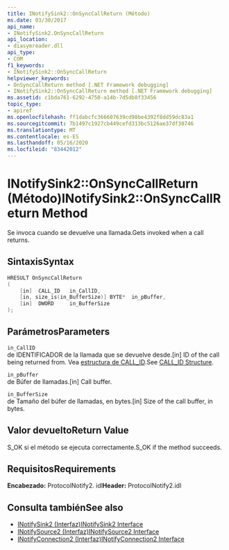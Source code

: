 ```yaml
---
title: INotifySink2::OnSyncCallReturn (Método)
ms.date: 03/30/2017
api_name:
- INotifySink2.OnSyncCallReturn
api_location:
- diasymreader.dll
api_type:
- COM
f1_keywords:
- INotifySink2::OnSyncCallReturn
helpviewer_keywords:
- OnSyncCallReturn method [.NET Framework debugging]
- INotifySink2::OnSyncCallReturn method [.NET Framework debugging]
ms.assetid: c1bda761-6292-4750-a14b-7d5db8f33456
topic_type:
- apiref
ms.openlocfilehash: ff1dabcfc366607639cd98be4392f8dd59dc83a1
ms.sourcegitcommit: 7b1497c1927cb449cefd313bc5126ae37df30746
ms.translationtype: MT
ms.contentlocale: es-ES
ms.lasthandoff: 05/16/2020
ms.locfileid: "83442012"
---
```

# <a name="inotifysink2onsynccallreturn-method"></a><span data-ttu-id="a3821-102">INotifySink2::OnSyncCallReturn (Método)</span><span class="sxs-lookup"><span data-stu-id="a3821-102">INotifySink2::OnSyncCallReturn Method</span></span>
<span data-ttu-id="a3821-103">Se invoca cuando se devuelve una llamada.</span><span class="sxs-lookup"><span data-stu-id="a3821-103">Gets invoked when a call returns.</span></span>  
  
## <a name="syntax"></a><span data-ttu-id="a3821-104">Sintaxis</span><span class="sxs-lookup"><span data-stu-id="a3821-104">Syntax</span></span>  
  
```cpp  
HRESULT OnSyncCallReturn  
(  
    [in]  CALL_ID   in_CallID,  
    [in, size_is(in_BufferSize)] BYTE*  in_pBuffer,  
    [in]  DWORD     in_BufferSize  
);  
```  
  
## <a name="parameters"></a><span data-ttu-id="a3821-105">Parámetros</span><span class="sxs-lookup"><span data-stu-id="a3821-105">Parameters</span></span>  
 `in_CallID`  
 <span data-ttu-id="a3821-106">de IDENTIFICADOR de la llamada que se devuelve desde.</span><span class="sxs-lookup"><span data-stu-id="a3821-106">[in] ID of the call being returned from.</span></span> <span data-ttu-id="a3821-107">Vea [estructura de CALL_ID](call-id-structure.md).</span><span class="sxs-lookup"><span data-stu-id="a3821-107">See [CALL_ID Structure](call-id-structure.md).</span></span>  
  
 `in_pBuffer`  
 <span data-ttu-id="a3821-108">de Búfer de llamadas.</span><span class="sxs-lookup"><span data-stu-id="a3821-108">[in] Call buffer.</span></span>  
  
 `in_BufferSize`  
 <span data-ttu-id="a3821-109">de Tamaño del búfer de llamadas, en bytes.</span><span class="sxs-lookup"><span data-stu-id="a3821-109">[in] Size of the call buffer, in bytes.</span></span>  
  
## <a name="return-value"></a><span data-ttu-id="a3821-110">Valor devuelto</span><span class="sxs-lookup"><span data-stu-id="a3821-110">Return Value</span></span>  
 <span data-ttu-id="a3821-111">S_OK si el método se ejecuta correctamente.</span><span class="sxs-lookup"><span data-stu-id="a3821-111">S_OK if the method succeeds.</span></span>  
  
## <a name="requirements"></a><span data-ttu-id="a3821-112">Requisitos</span><span class="sxs-lookup"><span data-stu-id="a3821-112">Requirements</span></span>  
 <span data-ttu-id="a3821-113">**Encabezado:** ProtocolNotify2. idl</span><span class="sxs-lookup"><span data-stu-id="a3821-113">**Header:** ProtocolNotify2.idl</span></span>  
  
## <a name="see-also"></a><span data-ttu-id="a3821-114">Consulta también</span><span class="sxs-lookup"><span data-stu-id="a3821-114">See also</span></span>

- [<span data-ttu-id="a3821-115">INotifySink2 (Interfaz)</span><span class="sxs-lookup"><span data-stu-id="a3821-115">INotifySink2 Interface</span></span>](inotifysink2-interface.md)
- [<span data-ttu-id="a3821-116">INotifySource2 (Interfaz)</span><span class="sxs-lookup"><span data-stu-id="a3821-116">INotifySource2 Interface</span></span>](inotifysource2-interface.md)
- [<span data-ttu-id="a3821-117">INotifyConnection2 (Interfaz)</span><span class="sxs-lookup"><span data-stu-id="a3821-117">INotifyConnection2 Interface</span></span>](inotifyconnection2-interface.md)
